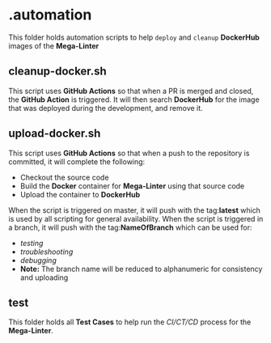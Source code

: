 # .automation

This folder holds automation scripts to help `deploy` and `cleanup` **DockerHub** images of the **Mega-Linter**

## cleanup-docker.sh

This script uses **GitHub Actions** so that when a PR is merged and closed, the **GitHub Action** is triggered.
It will then search **DockerHub** for the image that was deployed during the development, and remove it.

## upload-docker.sh

This script uses **GitHub Actions** so that when a push to the repository is committed, it will complete the following:

- Checkout the source code
- Build the **Docker** container for **Mega-Linter** using that source code
- Upload the container to **DockerHub**

When the script is triggered on master, it will push with the tag:**latest** which is used by all scripting for general availability.
When the script is triggered in a branch, it will push with the tag:**NameOfBranch** which can be used for:

- _testing_
- _troubleshooting_
- _debugging_
- **Note:** The branch name will be reduced to alphanumeric for consistency and uploading

## test

This folder holds all **Test Cases** to help run the _CI/CT/CD_ process for the **Mega-Linter**.
